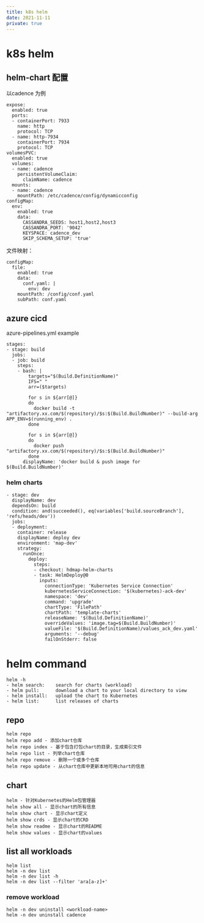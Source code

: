 ```yaml
---
title: k8s helm
date: 2021-11-11
private: true
---
```

# k8s helm

## helm-chart 配置
以cadence 为例

    expose:
      enabled: true
      ports:
      - containerPort: 7933
        name: http
        protocol: TCP
      - name: http-7934
        containerPort: 7934
        protocol: TCP
    volumesPVC:
      enabled: true
      volumes:
      - name: cadence
        persistentVolumeClaim:
          claimName: cadence
      mounts:
      - name: cadence
        mountPath: /etc/cadence/config/dynamicconfig
    configMap:
      env:
        enabled: true
        data:
          CASSANDRA_SEEDS: host1,host2,host3
          CASSANDRA_PORT: '9042'
          KEYSPACE: cadence_dev
          SKIP_SCHEMA_SETUP: 'true'

文件映射：

    configMap:
      file:
        enabled: true
        data:
          conf.yaml: |
            env: dev
        mountPath: /config/conf.yaml
        subPath: conf.yaml

## azure cicd
 azure-pipelines.yml example

    stages:
    - stage: build
      jobs:
      - job: build
        steps:
        - bash: |
            targets="$(Build.DefinitionName)"
            IFS=" "
            arr=($targets)
    
            for s in ${arr[@]}
            do
              docker build -t "artifactory.xx.com/$(repository)/$s:$(Build.BuildNumber)" --build-arg APP_ENV=$(running_env) .
            done
    
            for s in ${arr[@]}
            do
              docker push "artifactory.xx.com/$(repository)/$s:$(Build.BuildNumber)"
            done
          displayName: 'docker build & push image for $(Build.BuildNumber)'

### helm charts
    - stage: dev
      displayName: dev
      dependsOn: build
      condition: and(succeeded(), eq(variables['build.sourceBranch'], 'refs/heads/dev'))
      jobs:
      - deployment:
        container: release
        displayName: deploy dev
        environment: 'map-dev'
        strategy:
          runOnce:
            deploy:
              steps:
              - checkout: hdmap-helm-charts
              - task: HelmDeploy@0
                inputs:
                  connectionType: 'Kubernetes Service Connection'
                  kubernetesServiceConnection: '$(kubernetes)-ack-dev'
                  namespace: 'dev'
                  command: 'upgrade'
                  chartType: 'FilePath'
                  chartPath: 'template-charts'
                  releaseName: '$(Build.DefinitionName)'
                  overrideValues: 'image.tag=$(Build.BuildNumber)'
                  valueFile: '$(Build.DefinitionName)/values_ack_dev.yaml'
                  arguments: '--debug'
                  failOnStderr: false


# helm command
    helm -h
    - helm search:    search for charts (workload)
    - helm pull:      download a chart to your local directory to view
    - helm install:   upload the chart to Kubernetes
    - helm list:      list releases of charts

## repo
    helm repo
    helm repo add - 添加chart仓库
    helm repo index - 基于包含打包chart的目录，生成索引文件
    helm repo list - 列举chart仓库
    helm repo remove - 删除一个或多个仓库
    helm repo update - 从chart仓库中更新本地可用chart的信息

## chart
    helm - 针对Kubernetes的Helm包管理器
    helm show all - 显示chart的所有信息
    helm show chart - 显示chart定义
    helm show crds - 显示chart的CRD
    helm show readme - 显示chart的README
    helm show values - 显示chart的values

## list all workloads

    helm list
    helm -n dev list
    helm -n dev list -h
    helm -n dev list --filter 'ara[a-z]+'

### remove workload
    helm -n dev uninstall <workload-name>
    helm -n dev uninstall cadence